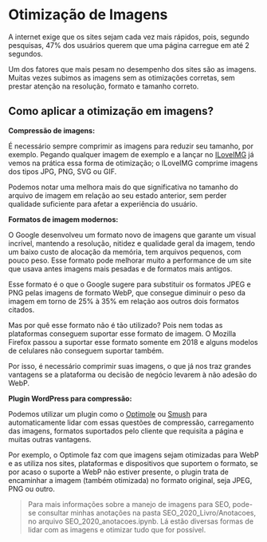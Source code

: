 # Otimização de Imagens

A internet exige que os sites sejam cada vez mais rápidos, pois, segundo pesquisas, 47% dos usuários querem que uma página carregue em até 2 segundos.

Um dos fatores que mais pesam no desempenho dos sites são as imagens. Muitas vezes subimos as imagens sem as otimizações corretas, sem prestar atenção na resolução, formato e tamanho correto.

## Como aplicar a otimização em imagens?

**Compressão de imagens:**

É necessário sempre comprimir as imagens para reduzir seu tamanho, por exemplo. Pegando qualquer imagem de exemplo e a lançar no [ILoveIMG](https://www.iloveimg.com/pt) já vemos na prática essa forma de otimização; o ILoveIMG comprime imagens dos tipos JPG, PNG, SVG ou GIF.

Podemos notar uma melhora mais do que significativa no tamanho do arquivo de imagem em relação ao seu estado anterior, sem perder qualidade suficiente para afetar a experiência do usuário.

**Formatos de imagem modernos:**

O Google desenvolveu um formato novo de imagens que garante um visual incrível, mantendo a resolução, nitidez e qualidade geral da imagem, tendo um baixo custo de alocação da memória, tem arquivos pequenos, com pouco peso. Esse formato pode melhorar muito a performance de um site que usava antes imagens mais pesadas e de formatos mais antigos.

Esse formato é o que o Google sugere para substituir os formatos JPEG e PNG pelas imagens de formato WebP, que consegue diminuir o peso da imagem em torno de 25% à 35% em relação aos outros dois formatos citados.

Mas por quê esse formato não é tão utilizado? Pois nem todas as plataformas conseguem suportar esse formato de imagem. O Mozilla Firefox passou a suportar esse formato somente em 2018 e alguns modelos de celulares não conseguem suportar também.

Por isso, é necessário comprimir suas imagens, o que já nos traz grandes vantagens se a plataforma ou decisão de negócio levarem à não adesão do WebP.

**Plugin WordPress para compressão:**

Podemos utilizar um plugin como o [Optimole](https://wordpress.org/plugins/optimole-wp/) ou [Smush](https://br.wordpress.org/plugins/wp-smushit/) para automaticamente lidar com essas questões de compressão, carregamento das imagens, formatos suportados pelo cliente que requisita a página e muitas outras vantagens.

Por exemplo, o Optimole faz com que imagens sejam otimizadas para WebP e as utiliza nos sites, plataformas e dispositivos que suportem o formato, se por acaso o suporte a WebP não estiver presente, o plugin trata de encaminhar a imagem (também otimizada) no formato original, seja JPEG, PNG ou outro.

> Para mais informações sobre a manejo de imagens para SEO, pode-se consultar minhas anotações na pasta SEO_2020_Livro/Anotacoes, no arquivo SEO_2020_anotacoes.ipynb. Lá estão diversas formas de lidar com as imagens e otimizar tudo que for possível.
